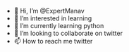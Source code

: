 - 👋 Hi, I’m @ExpertManav
- 👀 I’m interested in learning
- 🌱 I’m currently learning python
- 💞️ I’m looking to collaborate on twitter
- 📫 How to reach me twitter

<!---
ExpertManav/ExpertManav is a ✨ special ✨ repository because its `README.md` (this file) appears on your GitHub profile.
You can click the Preview link to take a look at your changes.
--->
